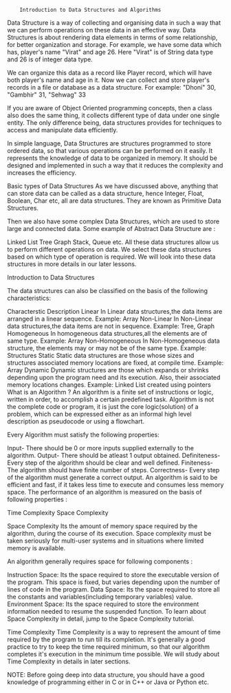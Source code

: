		Introduction to Data Structures and Algorithms

Data Structure is a way of collecting and organising data in such a way that we can perform operations on these data in an effective way. Data Structures is about rendering data elements in terms of some relationship, for better organization and storage. For example, we have some data which has, player's name "Virat" and age 26. Here "Virat" is of String data type and 26 is of integer data type.

We can organize this data as a record like Player record, which will have both player's name and age in it. Now we can collect and store player's records in a file or database as a data structure. For example: "Dhoni" 30, "Gambhir" 31, "Sehwag" 33

If you are aware of Object Oriented programming concepts, then a class also does the same thing, it collects different type of data under one single entity. The only difference being, data structures provides for techniques to access and manipulate data efficiently.

In simple language, Data Structures are structures programmed to store ordered data, so that various operations can be performed on it easily. It represents the knowledge of data to be organized in memory. It should be designed and implemented in such a way that it reduces the complexity and increases the efficiency.

Basic types of Data Structures
As we have discussed above, anything that can store data can be called as a data structure, hence Integer, Float, Boolean, Char etc, all are data structures. They are known as Primitive Data Structures.

Then we also have some complex Data Structures, which are used to store large and connected data. Some example of Abstract Data Structure are :

Linked List
Tree
Graph
Stack, Queue etc.
All these data structures allow us to perform different operations on data. We select these data structures based on which type of operation is required. We will look into these data structures in more details in our later lessons.

Introduction to Data Structures


The data structures can also be classified on the basis of the following characteristics:

Characterstic	Description
Linear	In Linear data structures,the data items are arranged in a linear sequence. Example: Array
Non-Linear	In Non-Linear data structures,the data items are not in sequence. Example: Tree, Graph
Homogeneous	In homogeneous data structures,all the elements are of same type. Example: Array
Non-Homogeneous	In Non-Homogeneous data structure, the elements may or may not be of the same type. Example: Structures
Static	Static data structures are those whose sizes and structures associated memory locations are fixed, at compile time. Example: Array
Dynamic	Dynamic structures are those which expands or shrinks depending upon the program need and its execution. Also, their associated memory locations changes. Example: Linked List created using pointers
What is an Algorithm ?
An algorithm is a finite set of instructions or logic, written in order, to accomplish a certain predefined task. Algorithm is not the complete code or program, it is just the core logic(solution) of a problem, which can be expressed either as an informal high level description as pseudocode or using a flowchart.

Every Algorithm must satisfy the following properties:

Input- There should be 0 or more inputs supplied externally to the algorithm.
Output- There should be atleast 1 output obtained.
Definiteness- Every step of the algorithm should be clear and well defined.
Finiteness- The algorithm should have finite number of steps.
Correctness- Every step of the algorithm must generate a correct output.
An algorithm is said to be efficient and fast, if it takes less time to execute and consumes less memory space. The performance of an algorithm is measured on the basis of following properties :

Time Complexity
Space Complexity

Space Complexity
Its the amount of memory space required by the algorithm, during the course of its execution. Space complexity must be taken seriously for multi-user systems and in situations where limited memory is available.

An algorithm generally requires space for following components :

Instruction Space: Its the space required to store the executable version of the program. This space is fixed, but varies depending upon the number of lines of code in the program.
Data Space: Its the space required to store all the constants and variables(including temporary variables) value.
Environment Space: Its the space required to store the environment information needed to resume the suspended function.
To learn about Space Complexity in detail, jump to the Space Complexity tutorial.

Time Complexity
Time Complexity is a way to represent the amount of time required by the program to run till its completion. It's generally a good practice to try to keep the time required minimum, so that our algorithm completes it's execution in the minimum time possible. We will study about Time Complexity in details in later sections.

NOTE: Before going deep into data structure, you should have a good knowledge of programming either in C or in C++ or Java or Python etc.
